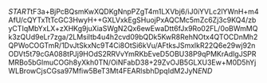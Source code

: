 $START$tF3a+BjPcBQsmKwXQDKgNnpPZgT4m1LXVbj6/iJ0iYVLc2lYWnH+m4AfU/cQYTxTtTcGC3HwyH++GXLVxkEgSHuojPxAQCMc5mZc6Zj3c9KQ4/zbyCTIqMbYxLX+zXHKg9juXiaSWgN2Qx6ewEwaDtt6fJx9Ro02FL/0oBWmMQk3zQUd9eLr7zga/2LMsiltb4u4h2cvd09bQDk5KwR8RehNOtx4QTOCDnMh2QPWoCOGTmR/1DvJtSkxNc9T4Ci8OtSi6kVu/AFtksJSmxlkR22Q6e29wj92nODVt5t79cGA088tPJj9HOdS2RRVvYmRKbEveD5OBU38P9qPMKrAdlgJSPRMRBo5bGlmuCOGh8yXkh0TN/OiNFabD38+29ZvOJB5GLXU3Ew+M0D5hYjWLBrowCjsCGsa97Mfiw5BeT3Mt4FEARlsbhDpqIdM2JyN$END$